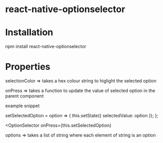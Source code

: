 # react-native-optionselector

# Installation
npm install react-native-optionselector

# Properties
selectionColor => takes a hex colour string to higlight the selected option

onPress => takes a function to update the value of selected option in the parent component

example snippet

setSelectedOption = option => {
    this.setState({ selectedValue: option });
};

<OptionSelector onPress={this.setSelectedOption}

options => takes a list of string where each element of string is an option


